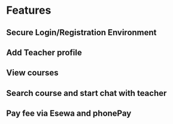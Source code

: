 # Features

## Secure Login/Registration Environment  
## Add Teacher profile
## View courses
## Search course and start chat with teacher
## Pay fee via Esewa and phonePay


